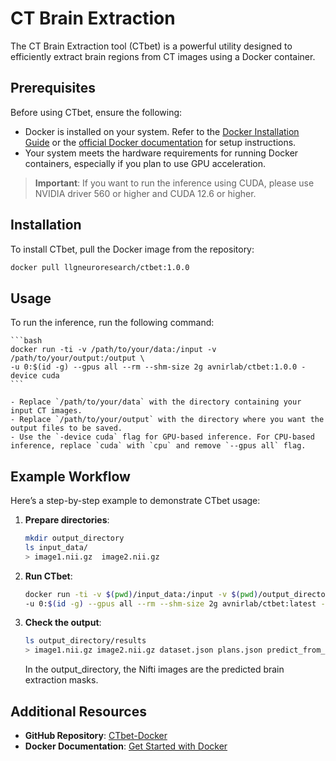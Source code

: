 # CT Brain Extraction

The CT Brain Extraction tool (CTbet) is a powerful utility designed to efficiently extract brain regions from CT images using a Docker container.

## Prerequisites

Before using CTbet, ensure the following:

- Docker is installed on your system. Refer to the [Docker Installation Guide](../docker.md) or the [official Docker documentation](https://docs.docker.com/get-docker/) for setup instructions.
- Your system meets the hardware requirements for running Docker containers, especially if you plan to use GPU acceleration.

> **Important**: If you want to run the inference using CUDA, please use NVIDIA driver 560 or higher and CUDA 12.6 or higher.

## Installation

To install CTbet, pull the Docker image from the repository:

```bash
docker pull llgneuroresearch/ctbet:1.0.0
```

## Usage

To run the inference, run the following command:

    ```bash
    docker run -ti -v /path/to/your/data:/input -v /path/to/your/output:/output \
    -u 0:$(id -g) --gpus all --rm --shm-size 2g avnirlab/ctbet:1.0.0 -device cuda
    ```

    - Replace `/path/to/your/data` with the directory containing your input CT images.
    - Replace `/path/to/your/output` with the directory where you want the output files to be saved.
    - Use the `-device cuda` flag for GPU-based inference. For CPU-based inference, replace `cuda` with `cpu` and remove `--gpus all` flag.

## Example Workflow

Here’s a step-by-step example to demonstrate CTbet usage:

1. **Prepare directories**:

    ```bash
    mkdir output_directory
    ls input_data/
    > image1.nii.gz  image2.nii.gz
    ```

2. **Run CTbet**:

    ```bash
    docker run -ti -v $(pwd)/input_data:/input -v $(pwd)/output_directory:/output \
    -u 0:$(id -g) --gpus all --rm --shm-size 2g avnirlab/ctbet:latest -device cuda
    ```

3. **Check the output**:

    ```bash
    ls output_directory/results
    > image1.nii.gz image2.nii.gz dataset.json plans.json predict_from_raw_data_args.json
    ```

    In the output_directory, the Nifti images are the predicted brain extraction masks.

## Additional Resources

- **GitHub Repository**: [CTbet-Docker](https://github.com/llgneuroresearch/CTbet-Docker)
- **Docker Documentation**: [Get Started with Docker](https://docs.docker.com/get-started/)